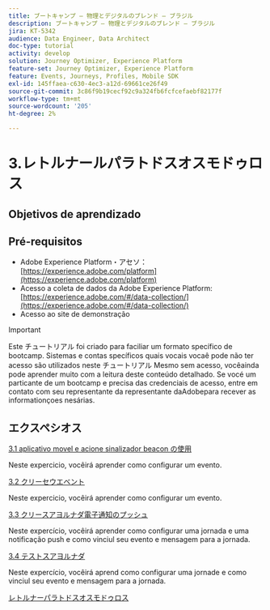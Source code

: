 ```yaml
---
title: ブートキャンプ — 物理とデジタルのブレンド — ブラジル
description: ブートキャンプ — 物理とデジタルのブレンド — ブラジル
jira: KT-5342
audience: Data Engineer, Data Architect
doc-type: tutorial
activity: develop
solution: Journey Optimizer, Experience Platform
feature-set: Journey Optimizer, Experience Platform
feature: Events, Journeys, Profiles, Mobile SDK
exl-id: 145ffaea-c630-4ec3-a12d-69661ce26f49
source-git-commit: 3c86f9b19cecf92c9a324fb6fcfcefaebf82177f
workflow-type: tm+mt
source-wordcount: '205'
ht-degree: 2%

---
```


# 3.レトルナールパラトドスオスモドゥロス

## Objetivos de aprendizado

## Pré-requisitos

- Adobe Experience Platform・アセソ：  [https://experience.adobe.com/platform](https://experience.adobe.com/platform)
- Acesso a coleta de dados da Adobe Experience Platform: [https://experience.adobe.com/#/data-collection/](https://experience.adobe.com/#/data-collection/)
- Acesso ao site de demonstração

>[!IMPORTANT]
>
>Este チュートリアル foi criado para faciliar um formato specífico de bootcamp. Sistemas e contas specíficos quais vocais vocaê pode não ter acesso são utilizados neste チュートリアル Mesmo sem acesso, vocêainda pode aprender muito com a leitura deste conteúdo detalhado. Se vocé um particante de um bootcamp e precisa das credenciais de acesso, entre em contato com seu representante da representante daAdobepara recever as informationçoes nesárias.

## エクスペシオス

[3.1 aplicativo movel e acione sinalizador beacon の使用](./ex1.md)

Neste expercicio, vocêirá aprender como configurar um evento.

[3.2 クリーセウエベント](./ex2.md)

Neste expercicio, vocêirá aprender como configurar um evento.

[3.3 クリースアヨルナダ電子通知のプッシュ](./ex3.md)

Neste expercício, vocêirá aprender como configurar uma jornada e uma notificação push e como vinciul seu evento e mensagem para a jornada.

[3.4 テストスアヨルナダ](./ex4.md)

Neste expercício, vocêirá aprend como configurar uma jornade e como vinciul seu evento e mensagem para a jornada.

[レトルナーパラトドスオスモドゥロス](../../overview.md)
